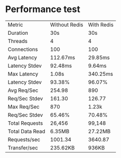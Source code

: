 # Performance test

|                 |               |            |
|-----------------|---------------|------------|
| Metric          | Without Redis | With Redis |
| Duration        | 30s           | 30s        |
| Threads         | 4             | 4          |
| Connections     | 100           | 100        |
| Avg Latency     | 112.67ms      | 29.85ms    |
| Latency Stdev   | 92.48ms       | 9.64ms     |
| Max Latency     | 1.08s         | 340.25ms   |
| Latency Stdev   | 93.38%        | 96.07%     |
| Avg Req/Sec     | 254.98        | 890        |
| Req/Sec Stdev   | 161.30        | 126.77     |
| Max Req/Sec     | 870           | 1.23k      |
| Req/Sec Stdev   | 65.46%        | 70.48%     |
| Total Requests  | 26,456        | 99,148     |
| Total Data Read | 6.35MB        | 27.22MB    |
| Requests/sec    | 1001.34       | 3640.87    |
| Transfer/sec    | 235.62KB      | 936KB      |
